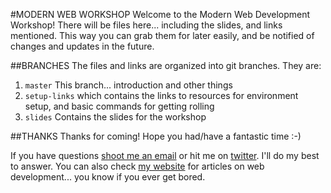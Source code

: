 #MODERN WEB WORKSHOP
Welcome to the Modern Web Development Workshop! There will be files here... including the slides, and links mentioned. This way you can grab them for later easily, and be notified of changes and updates in the future.

##BRANCHES
The files and links are organized into git branches. They are:

1. `master` This branch... introduction and other things
2. `setup-links` which contains the links to resources for environment setup, and basic commands for getting rolling
3. `slides` Contains the slides for the workshop

##THANKS
Thanks for coming! Hope you had/have a fantastic time :-)

If you have questions [shoot me an email](mailto:daniel@designfrontier.net) or hit me on [twitter](http://twitter.com/daniel_sellers). I'll do my best to answer. You can also check [my website](http://designfrontier.net) for articles on web development... you know if you ever get bored.